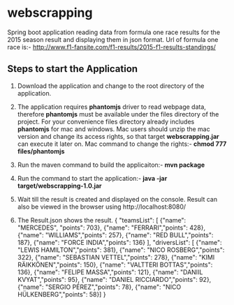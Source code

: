 # webscrapping
Spring boot application reading data from formula one race results for the 2015 season result and displaying them in json format. Url of formula one race is:-
http://www.f1-fansite.com/f1-results/2015-f1-results-standings/

## Steps to start the Application
1. Download the application and change to the root directory of the application.
2. The application requires <b>phantomjs</b> driver to read webpage data, therefore <b>phantomjs</b> must be available under the files directory of the project. For your convenience files directory already includes <b>phantomjs</b> for mac and windows. Mac users should unzip the mac version and change its access rights, so that target <b>webscrapping.jar</b> can execute it later on. Mac command to change the rights:-
<b>chmod 777 files/phantomjs</b>

2. Run the maven command to build the applicaiton:-
<b>mvn package</b>

3. Run the command to start the application:-
<b>java -jar target/webscrapping-1.0.jar</b>

4. Wait till the result is created and displayed on the console. Result can also be viewed in the browser using
http://localhost:8080/

5. The Result.json shows the result.
{
"teamsList": [
{"name": "MERCEDES", "points": 703},
{"name": "FERRARI","points": 428},
{"name": "WILLIAMS","points": 257},
{"name": "RED BULL","points": 187},
{"name": "FORCE INDIA","points": 136}
],
"driversList": [
{"name": "LEWIS HAMILTON","points": 381},
{"name": "NICO ROSBERG","points": 322},
{"name": "SEBASTIAN VETTEL","points": 278},
{"name": "KIMI RÄIKKÖNEN","points": 150},
{"name": "VALTTERI BOTTAS","points": 136},
{"name": "FELIPE MASSA","points": 121},
{"name": "DANIIL KVYAT","points": 95},
{"name": "DANIEL RICCIARDO","points": 92},
{"name": "SERGIO PÉREZ","points": 78},
{"name": "NICO HÜLKENBERG","points": 58}]
}
